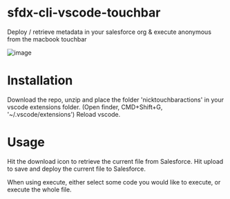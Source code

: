 # sfdx-cli-vscode-touchbar
Deploy / retrieve metadata in your salesforce org &amp; execute anonymous from the macbook touchbar

![image](https://user-images.githubusercontent.com/39269373/132343574-3eeebd68-519a-42a1-b1c3-7f5dcdbe9323.png)

# Installation
Download the repo, unzip and place the folder 'nicktouchbaractions' in your vscode extensions folder. 
(Open finder, CMD+Shift+G, '~/.vscode/extensions')
Reload vscode.

# Usage
Hit the download icon to retrieve the current file from Salesforce.
Hit upload to save and deploy the current file to Salesforce.

When using execute, either select some code you would like to execute, or execute the whole file.
